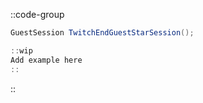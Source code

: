 ::code-group
  ```csharp [Method]
  GuestSession TwitchEndGuestStarSession();
  ```
  ```csharp [Example]
  ::wip
  Add example here
  ::
  ```
::